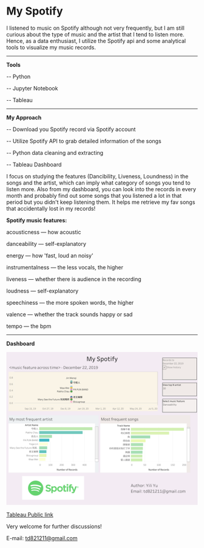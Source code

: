 # My Spotify

I listened to music on Spotify although not very frequently, but I am still curious about the type of music and the artist that I tend to listen more. Hence, as a data enthusiast, I utilize the Spotify api and some analytical tools to visualize my music records.

------

**Tools**

-- Python

-- Jupyter Notebook

-- Tableau 

------

**My Approach**

-- Download you Spotify record via Spotify account

-- Utilize Spotify API to grab detailed information of the songs

-- Python data cleaning and extracting

-- Tableau Dashboard

I focus on studying the features (Dancibility, Liveness, Loundness) in the songs and the artist, which can imply what category of songs you tend to listen more. Also from my dashboard, you can look into the records in every month and probably find out some songs that you listened a lot in that period but you didn't keep listening them. It helps me retrieve my fav songs that accidentally lost in my records!

**Spotify music features:**

acousticness — how acoustic

danceability — self-explanatory

energy — how 'fast, loud an noisy'

instrumentalness — the less vocals, the higher

liveness — whether there is audience in the recording

loudness — self-explanatory

speechiness — the more spoken words, the higher

valence — whether the track sounds happy or sad

tempo — the bpm

------

**Dashboard**

![dashboard](myspotify/myspotify.png)

[Tableau Public link](https://public.tableau.com/profile/yili.yu#!/vizhome/Book1_15938422650700/Dashboard2?publish=yes)

Very welcome for further discussions!

E-mail: td821211@gmail.com


